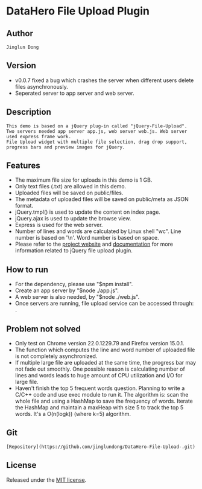 # DataHero File Upload Plugin

## Author 
    Jinglun Dong 

## Version
+    v0.0.7 fixed a bug which crashes the server when different users delete files asynchronously. 
+    Seperated server to app server and web server.
    
## Description
    This demo is based on a jQuery plug-in called "jQuery-File-Upload". 
    Two servers needed app server app.js, web server web.js. Web server used express frame work.
    File Upload widget with multiple file selection, drag drop support, progress bars and preview images for jQuery.

## Features
+   The maximum file size for uploads in this demo is 1 GB.
+   Only text files (.txt) are allowed in this demo.
+   Uploaded files will be saved on public/files.
+   The metadata of uploaded files will be saved on public/meta as JSON format.
+   jQuery.tmpl() is used to update the content on index page.
+   jQuery.ajax is used to update the browse view.
+   Express is used for the web server.
+   Number of lines and words are calculated by Linux shell "wc". Line number is based on '\n'. Word number is based on space.
+    Please refer to the [project website](https://github.com/blueimp/jQuery-File-Upload) and 
    [documentation](https://github.com/blueimp/jQuery-File-Upload/wiki"documentation) for more information related to jQuery file upload plugin.
    

## How to run
+    For the dependency, please use "$npm install".
+    Create an app server by "$node ./app.js".
+    A web server is also needed, by "$node ./web.js".
+    Once servers are running, file upload service can be accessed through: [](http://localhost:8080).

## Problem not solved
+    Only test on Chrome version 22.0.1229.79 and Firefox version 15.0.1.
+    The function which computes the line and word number of uploaded file is not completely asynchronized. 
+    If multiple large file are uploaded at the same time, the progress bar may not fade out smoothly. 
     One possible reason is calculating number of lines and words leads to huge amount of CPU utilization and I/O for large file.
+    Haven't finish the top 5 frequent words question. Planning to write a C/C++ code and use exec module to run it. 
     The algorithm is: scan the whole file and using a HashMap to save the frequency of words. 
     Iterate the HashMap and maintain a maxHeap with size 5 to track the top 5 words. 
     It's a O(n(logk)) (where k=5) algorithm.

## Git
    [Repository](https://github.com/jinglundong/DataHero-File-Upload-.git)

## License
Released under the [MIT license](http://www.opensource.org/licenses/MIT).

